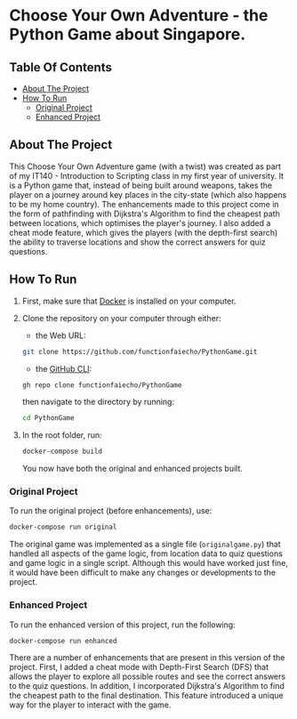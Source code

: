# Choose Your Own Adventure - the Python Game about Singapore.

## Table Of Contents

- [About The Project](#about-the-project)
- [How To Run](#how-to-run)
    - [Original Project](#original-project)
    - [Enhanced Project](#enhanced-project)

## About The Project

This Choose Your Own Adventure game (with a twist) was created as part of my IT140 - Introduction to Scripting class in my first year of university. It is a Python game that, instead of being built around weapons, takes the player on a journey around key places in the city-state (which also happens to be my home country). The enhancements made to this project come in the form of pathfinding with Dijkstra's Algorithm to find the cheapest path between locations, which optimises the player's journey. I also added a cheat mode feature, which gives the players (with the depth-first search) the ability to traverse locations and show the correct answers for quiz questions.

## How To Run

1. First, make sure that [Docker](https://www.docker.com/) is installed on your computer.

2. Clone the repository on your computer through either:
    -  the Web URL:

    ```bash
    git clone https://github.com/functionfaiecho/PythonGame.git
    ```

    - the [GitHub CLI](https://cli.github.com/):

    ```bash
    gh repo clone functionfaiecho/PythonGame
    ```

    then navigate to the directory by running: 

    ```bash
    cd PythonGame
    ```

3. In the root folder, run:

    ```bash
    docker-compose build
    ```

    You now have both the original and enhanced projects built.

### Original Project

To run the original project (before enhancements), use:

```bash
docker-compose run original
```
The original game was implemented as a single file (```originalgame.py```) that handled all aspects of the game logic, from location data to quiz questions and game logic in a single script. Although this would have worked just fine, it would have been difficult to make any changes or developments to the project.

### Enhanced Project
To run the enhanced version of this project, run the following:

```bash
docker-compose run enhanced
```
There are a number of enhancements that are present in this version of the project. First, I added a cheat mode with Depth-First Search (DFS) that allows the player to explore all possible routes and see the correct answers to the quiz questions. In addition, I incorporated Dijkstra's Algorithm to find the cheapest path to the final destination. This feature introduced a unique way for the player to interact with the game. 